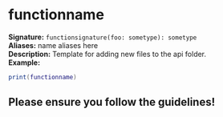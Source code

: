 # functionname
**Signature:** `functionsignature(foo: sometype): sometype` <br>
**Aliases:** name aliases here <br>
**Description:** Template for adding new files to the api folder. <br>
**Example:**
```lua
print(functionname)
```

## Please ensure you follow the guidelines!
